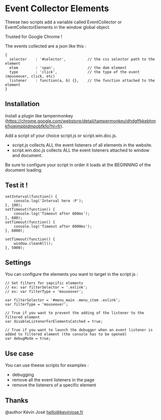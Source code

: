 # Event Collector Elements

Theese two scripts add a variable called EventCollector or EventCollectorElements in the window global object.

Trusted for Google Chrome !

The events collected are a json like this : 

```
{
  selector    : '#selector',          // the css selector path to the element
  elem        : 'span',               // the dom element
  type        : 'click',              // the type of the event (mouseover, click, etc)
  listener    : function(a, b) {},    // the function attached to the element
}
```

## Installation

Install a plugin like tampermonkey 
(https://chrome.google.com/webstore/detail/tampermonkey/dhdgffkkebhmkfjojejmpbldmpobfkfo?hl=fr).

Add a script of your choice script.js or script.win.doc.js.

- script.js collects ALL the event listeners of all elements in the website.
- script.win.doc.js collects ALL the event listeners attached to window and document.

Be sure to configure your script in order it loads at the BEGINNING of the document loading.

## Test it ! 

```
setInterval(function() {
    console.log('Interval here :P');
}, 100);
setTimeout(function() {
    console.log('Timeout after 600ms');
}, 600);
setTimeout(function() {
    console.log('Timeout after 6000ms');
}, 6000);

setTimeout(function() {
    window.cleanAll();
}, 5000);
```

## Settings

You can configure the elements you want to target in the script.js : 

```
// Set filters for sepcific elements
// ex: var filterSelector = '.exlink';
// ex: var filterType = 'mouseover';

var filterSelector = '#menu_main .menu_item .exlink';
var filterType = 'mouseover';

// True if you want to prevent the adding of the listener to the filtered element
var disableListenerForElementsCatched = true;

// True if you want to launch the debugger when an event listener is added to filtered element (the console has to be opened)
var debugMode = true;
```

## Use case

You can use theese scripts for examples : 
- debugging
- remove all the event listeners in the page
- remove the listeners of a specific element

## Thanks

@author Kévin José <hello@kevinjose.fr>
